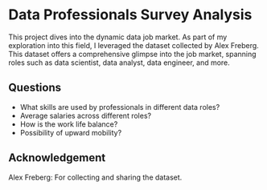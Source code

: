 
# Data Professionals Survey Analysis

This project dives into the dynamic data job market. As part of my exploration into this field, I leveraged the dataset collected by Alex Freberg. This dataset offers a comprehensive glimpse into the job market, spanning roles such as data scientist, data analyst, data engineer, and more.

## Questions
- What skills are used by professionals in different data roles?
- Average salaries across different roles?
- How is the work life balance?
- Possibility of upward mobility?

## Acknowledgement

Alex Freberg: For collecting and sharing the dataset. 
